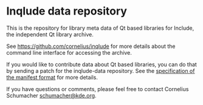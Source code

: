 # Inqlude data repository

This is the repository for library meta data of Qt based libraries for Include,
the independent Qt library archive.

See https://github.com/cornelius/inqlude for more details about the command line
interface for accessing the archive.

If you would like to contribute data about Qt based libraries, you can do that
by sending a patch for the inqlude-data repository. See the
[specification of the manifest format](https://github.com/cornelius/inqlude/blob/master/manifest-format.md)
for more details.

If you have questions or comments, please feel free to contact Cornelius
Schumacher <schumacher@kde.org>.
